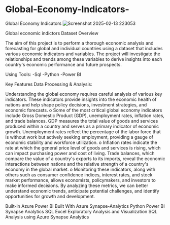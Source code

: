 # Global-Economy-Indicators-
Global Economy Indicators 
![Screenshot 2025-02-13 223053](https://github.com/user-attachments/assets/393691a7-ab2f-4110-aa26-a0dc8068ad7a)


Global economic indictors 
Dataset Overview

The aim of this project is to perform a thorough economic analysis and forecasting for global and individual countries using a dataset that includes various economic indicators and variables. The project will investigate the relationships and trends among these variables to derive insights into each country's economic performance and future prospects. 

Using Tools:
-Sql
-Python
-Power BI  

Key Features
Data Processing & Analysis:  

Understanding the global economy requires careful analysis of various key indicators. These indicators provide insights into the economic health of nations and help shape policy decisions, investment strategies, and economic forecasts.
o	Some of the most critical global economy indicators include Gross Domestic Product (GDP), unemployment rates, inflation rates, and trade balances. GDP measures the total value of goods and services produced within a country and serves as a primary indicator of economic growth. Unemployment rates reflect the percentage of the labor force that is without work but actively seeking employment, providing a gauge of economic stability and workforce utilization.
o	Inflation rates indicate the rate at which the general price level of goods and services is rising, which can impact purchasing power and cost of living. Trade balances, which compare the value of a country's exports to its imports, reveal the economic interactions between nations and the relative strength of a country's economy in the global market.
o	Monitoring these indicators, along with others such as consumer confidence indices, interest rates, and stock market performance, allows economists, policymakers, and investors to make informed decisions. By analyzing these metrics, we can better understand economic trends, anticipate potential challenges, and identify opportunities for growth and development.

Built-in
Azure
Power BI
Built With
Azure Synapse-Analytics
Python
Power BI
Synapse Analytics SQL
Excel
Exploratory Analysis and Visualization
SQL Analysis using Azure Synapse Analytics




 
